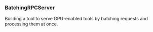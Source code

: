 ### BatchingRPCServer
Building a tool to serve GPU-enabled tools by batching requests and processing them at once.